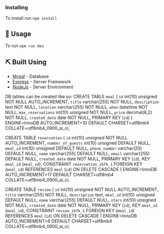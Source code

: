 ### Installing
To install run `npm install`

## 🎈 Usage <a name="usage"></a>
To run `npm run dev`

## ⛏️ Built Using <a name = "built_using"></a>
- [Mysql](https://www.npmjs.com/package/mysql) - Database
- [Express](https://expressjs.com/) - Server Framework
- [NodeJs](https://nodejs.org/en/) - Server Environment

DB tables can be created like so:
CREATE TABLE `meal` (
  `id` int(10) unsigned NOT NULL AUTO_INCREMENT,
  `title` varchar(255) NOT NULL,
  `description` text NOT NULL,
  `location` varchar(255) NOT NULL,
  `when` datetime NOT NULL,
  `max_reservations` int(10) unsigned NOT NULL,
  `price` decimal(6,2) NOT NULL,
  `created_date` date NOT NULL,
  PRIMARY KEY (`id`)
) ENGINE=InnoDB AUTO_INCREMENT=10 DEFAULT CHARSET=utf8mb4 COLLATE=utf8mb4_0900_ai_ci;

CREATE TABLE `reservation` (
  `id` int(10) unsigned NOT NULL AUTO_INCREMENT,
  `number_of_guests` int(10) unsigned DEFAULT NULL,
  `meal_id` int(10) unsigned DEFAULT NULL,
  `phone_number` varchar(20) DEFAULT NULL,
  `name` varchar(255) DEFAULT NULL,
  `email` varchar(255) DEFAULT NULL,
  `created_date` date NOT NULL,
  PRIMARY KEY (`id`),
  KEY `meal_id` (`meal_id`),
  CONSTRAINT `reservation_ibfk_1` FOREIGN KEY (`meal_id`) REFERENCES `meal` (`id`) ON DELETE CASCADE
) ENGINE=InnoDB AUTO_INCREMENT=17 DEFAULT CHARSET=utf8mb4 COLLATE=utf8mb4_0900_ai_ci;

CREATE TABLE `review` (
  `id` int(10) unsigned NOT NULL AUTO_INCREMENT,
  `title` varchar(255) NOT NULL,
  `description` text,
  `meal_id` int(10) unsigned DEFAULT NULL,
  `name` varchar(255) DEFAULT NULL,
  `stars` int(10) unsigned NOT NULL,
  `created_date` date NOT NULL,
  PRIMARY KEY (`id`),
  KEY `meal_id` (`meal_id`),
  CONSTRAINT `review_ibfk_1` FOREIGN KEY (`meal_id`) REFERENCES `meal` (`id`) ON DELETE CASCADE
) ENGINE=InnoDB AUTO_INCREMENT=6 DEFAULT CHARSET=utf8mb4 COLLATE=utf8mb4_0900_ai_ci;
